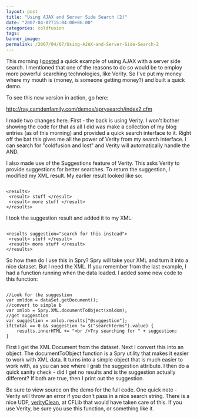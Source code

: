 ```yaml
---
layout: post
title: "Using AJAX and Server Side Search (2)"
date: "2007-04-07T15:04:00+06:00"
categories: coldfusion 
tags: 
banner_image: 
permalink: /2007/04/07/Using-AJAX-and-Server-Side-Search-2
---
```


This morning I <a href="http://ray.camdenfamily.com/index.cfm/2007/4/7/Using-AJAX-and-Server-Side-Search">posted</a> a quick example of using AJAX with a server side search. I mentioned that one of the reasons to do so would be to employ more powerful searching technologies, like Verity. So I've put my money where my mouth is (money, is someone getting money?) and built a quick demo.
<!--more-->
To see this new version in action, go here:

<a href="http://ray.camdenfamily.com/demos/sprysearch/index2.cfm">http://ray.camdenfamily.com/demos/sprysearch/index2.cfm</a>

I made two changes here. First - the back is using Verity. I won't bother showing the code for that as all I did was make a collection of my blog entries (as of this morning) and provided a quick search interface to it. Right off the bat this gives me all the power of Verity from my search interface. I can search for "coldfusion and lost" and Verity will automatically handle the AND.

I also made use of the Suggestions feature of Verity. This asks Verity to provide suggestions for better searches. To return the suggestion, I modified my XML result. My earlier result looked like so:

<code>
&lt;results&gt;
 &lt;result&gt; stuff &lt;/result&gt;
 &lt;result&gt; more stuff &lt;/result&gt;
&lt;/results&gt;
</code>

I took the suggestion result and added it to my XML:

<code>
&lt;results suggestion="search for this instead"&gt;
 &lt;result&gt; stuff &lt;/result&gt;
 &lt;result&gt; more stuff &lt;/result&gt;
&lt;/results&gt;
</code>

So how then do I use this in Spry? Spry will take your XML and turn it into a nice dataset. But I need the XML. If you remember from the last example, I had a function running when the data loaded. I added some new code to this function:

<code>
//Look for the suggestion
var xmldom = dataSet.getDocument();
//convert to simple b
var xmlob = Spry.XML.documentToObject(xmldom);
//get suggestion
var suggestion = xmlob.results["@suggestion"];
if(total == 0 && suggestion != $("searchterms").value) {
	results.innerHTML += "&lt;br /&gt;Try searching for " + suggestion;
}
</code>

First I get the XML Document from the dataset. Next I convert this into an object. The documentToObject function is a Spry utility that makes it easier to work with XML data. It turns into a simple object that is much easier to work with, as you can see where I grab the suggestion attribute. I then do a quick sanity check - did I get no results and is the suggestion actually different? If both are true, then I print out the suggestion.

Be sure to view source on the demo for the full code. One quick note - Verity will throw an error if you don't pass in a nice search string. There is a nice UDF, <a href="http://www.cflib.org/udf.cfm?id=760">verityClean</a>, at CFLib that would have taken care of this. If you use Verity, be sure you use this function, or something like it.